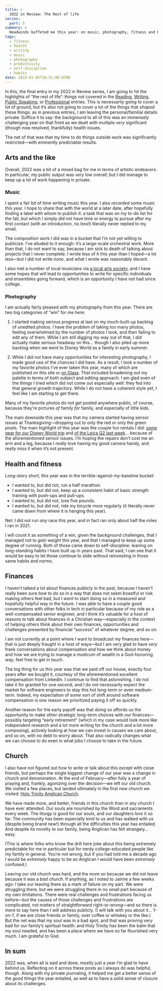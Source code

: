 ```yaml
---
title: >
  2022 in Review: The Rest of life
series:
  part: 5
summary: >
  Headwinds buffeted me this year: on music, photography, fitness and health. But it was good year financially, for which we’re profoundly grateful; and we found a new church home which has been a balm to our souls, for which we’re even more grateful.
tags:
  - fitness
  - health
  - writing
  - music
  - photography
  - productivity
  - self-discipline
  - habits
date: 2023-01-01T16:51:00-0700
---
```


In this, the final entry in my 2022 in Review series, I am going to hit the highlights of “the rest of life”: things not covered in the [Reading][r], [Writing][w], [Public Speaking][ps], or [Professional][p] entries. This is necessarily going to cover a lot of ground, but it’s also not going to cover a lot of the things that *shaped* these things: as in previous entries, I am leaving the personal/familial details private. Suffice it to say: the background to all of this was an immensely challenging year on that front as we dealt with multiple *very* significant (though now resolved, thankfully) health issues.

The net of that was that my time to do things outside work was significantly restricted—with eminently predictable results.

[r]: https://v5.chriskrycho.com/journal/2022-in-review/reading/
[w]: https://v5.chriskrycho.com/journal/2022-in-review/writing/
[ps]: https://v5.chriskrycho.com/journal/2022-in-review/public-speaking/
[p]: https://v5.chriskrycho.com/journal/2022-in-review/professional/


## Arts and the like

Overall, 2022 was a bit of a mixed bag for me in terms of artistic endeavors. In particular, my public output was *very* low overall; but I did manage to keep up a lot of work happening in private.

### Music

I spent a fair bit of time writing music this year. I also *recorded* some music this year. I hope to share that with the world at a later date, after hopefully finding a label with whom to publish it: a task that was on my to-do list for the fall, but which I simply did not have time or energy to pursue after my first contact (with an introduction, no less!) literally never replied to my email.

The composition work I did was in a bucket that I’m not yet willing to publicize. I’ve alluded to it enough: it’s a large-scale orchestral work. More than that, I do not want to say, because I am sick to death of talking about projects that I never complete. I wrote less of it this year than I hoped—a lot less—but I did not write *none*, and what I wrote was reasonably decent.

I also met a number of local musicians via [a local arts society][anselm], and I have some hopes that will lead to opportunities to write for specific individuals and ensembles going forward, which is an opportunity I have not had since college.

[anselm]: https://www.anselmsociety.org

### Photography

I am actually fairly pleased with my photography from this year. There are two big categories of “win” for me here:

1. I started making serious progress at last on my much-built-up backlog of unedited photos. I have the problem of taking too many photos, feeling overwhelmed by the number of photos I took, and then failing to edit any of them. While I am still digging my way out of that, I *did* actually make serious headway on this… though I also piled up more backlog when we went to Disney World as a family in early summer.

2. While I did not have many opportunities for interesting photography, I made good use of the chances I did have. As a result, I took a number of my favorite photos I’ve ever taken this year, many of which are published on this site or [on Glass][glass]. That included broadening out my palette in terms of both subject and editing approach. I am glad even of the things I tried which did not come out especially well: they fed into that general growth trajectory. While I do not have a coherent style yet, I feel like I am starting to get there.

[glass]: https://glass.photo/chriskrycho

<aside>

Many of my favorite photos do not get posted anywhere public, of course, because they’re pictures *of* family *for* family, and especially of little kids.

</aside>

The main downside this year was that my camera started having sensor issues at Thanksgiving—dropping out to only the red or only the green pixels. The main highlight of this year was the couple fun rentals I did: [some gear for our Disney World trip][disney] and [of the Leica Q2 last week][q2]… because of the aforementioned sensor issues. I’m hoping the repairs don’t cost me an arm and a leg, because I *really* love having my good camera handy, and really miss it when it’s not present.

[disney]: https://v5.chriskrycho.com/journal/disney-world-2022-camera-gear/
[q2]: https://v5.chriskrycho.com/essays/the-leica-q2/


## Health and fitness

Long-story short, this year was in the terrible-against-my-baseline bucket:

- I wanted to, but did not, run a half marathon.
- I wanted to, but did not, keep up a consistent habit of basic strength training with push-ups and pull-ups.
- I wanted to, but did not, lose five pounds.
- I wanted to, but did not, ride my bicycle more regularly (it literally never came down from where it is hanging this year).

Net: I did not run *any* race this year, and in fact ran only about half the miles I ran in 2021.

I will count it as something of a win, given the background challenges, that I managed not to *gain* weight this year, and that I managed to keep up some degree of running. Both of those came down to self-discipline: leaning on long-standing habits I have built up in years past. That said, I can see that it would be easy to let those continue to slide without reinvesting in those same habits and norms.


## Finances

I haven’t talked a lot about finances publicly in the past, because I haven’t really been sure *how* to do so in a way that does not seem boastful or risk making others feel bad, but I *want* to start doing so in a measured and hopefully helpful way in the future. I was able to have a couple good conversations with other folks in tech in particular because of my role as a well-compensated senior engineer, and I think it’s valuable for a host of reasons to talk about finances in a Christian way—especially in the context of helping others think about their own finances, opportunities and challenges presented by financial “success” of whatever degree, and so on.

<div class=note>

I am not currently at a point where I want to broadcast my finances here—that is just deeply fraught in a host of ways—but I am very glad to have *very* frank conversations about compensation and how we think about money and how we are trying to manage a modicum of wealth in a God-honoring way; feel free to get in touch.

</div>

The big thing for us this year was that we paid off our house, exactly four years after we bought it, courtesy of the aforementioned excellent compensation from LinkedIn. I continue to find that astonishing. I do not take it for granted for one second, and I do not necessarily expect the market for software engineers to stay this hot long-term or even medium-term. Indeed, my expectation of *some* sort of shift around software compensation is one reason we prioritized paying it off so quickly.

Another reason for the early payoff was that doing so affords us the opportunity to make other strategic long-term choices with our finances—possibly targeting “early retirement” (which in my case would look more like independent research and a lot more writing for the church and a lot more composing), actively looking at how we can invest in causes we care about, and so on, with no debt to worry about. That also radically changes what we can choose to do even in what jobs I choose to take in the future.


## Church

I also have not figured out how to write or talk about this except with close friends, but perhaps the single biggest change of our year was a change in church and denomination. At the end of February—after fully a year of praying and, frankly, agonizing over the decision—we left our old church. We visited a few places, but landed ultimately in the first new church we visited: [Holy Trinity Anglican Church][ht].

[ht]: https://www.holytrinityanglican.church

We have made more, and better, friends in this church than in any church I have ever attended. Our souls are nourished by the Word and sacraments every week. The liturgy is good for our souls, and our daughters *love* it so far. The community has been especially kind to us and has walked with us (despite being brand new!) through all the difficulties this year has entailed. And despite its novelty to our family, being Anglican has felt strangely… easy.

(This is where folks who know the drill here joke about this being extremely predictable for me in particular but for nerdy college-educated people like my family in general. You’re not wrong, but if you had told me a decade ago I would be *extremely* happy to be an Anglican I would have been *extremely* confused.)

Leaving our old church was hard, and the more so because we did not leave because it was a *bad church*. If anything, as I noted to Jaimie a few weeks ago: I take our leaving there as a mark of failure on my part. We were struggling there, but we were struggling there in no small part because of my own limitations. There were real challenges and frustrations facing us before—but the causes of those challenges and frustrations are complicated, not matters of straightforward right-or-wrong—and so there is more to say here than I will address publicly. (I will talk with you about it… 1-on-1, if we are close friends or family, over coffee or whiskey or the like.) But the net was that my soul was in a bad spot, and that was proving very bad for our family’s spiritual health: and Holy Trinity has been the balm that my soul needed, and has been a place where we have so far flourished very much. I am grateful to God.


## In sum

2022 was, when all is said and done, mostly just a year I’m glad to have behind us. Reflecting on it across these posts as I always do was helpful, though. Along with my private journaling, it helped me get a better sense of the *good* things the year entailed, as well as to have a solid sense of closure about its challenges.
